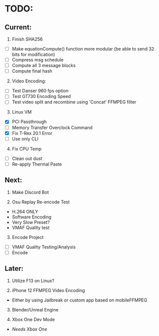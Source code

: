 # TODO:
## Current:
1. Finish SHA256
- [ ] Make equationCompute() function more modular (be able to send 32 bits for modification) 
- [ ] Compress msg schedule
- [ ] Compute all 3 message blocks
- [ ] Compute final hash

2. Video Encoding:
- [ ] Test Danser 960 fps option
- [ ] Test GT730 Encoding Speed
- [ ] Test video split and recombine using 'Concat' FFMPEG filter

3. Linux VM
- [x] PCI Passthrough 
- [ ] Memory Transfer Overclock Command
- [x] Fix T-Rex 20.1 Error
- [ ] Use only CLI 

4. Fix CPU Temp
- [ ] Clean out dust
- [ ] Re-apply Thermal Paste

## Next:	
1. Make Discord Bot

2. Osu Replay Re-encode Test
* H.264 ONLY
* Software Encoding
* Very Slow Preset?
* VMAF Quality test

3. Encode Project
- [ ] VMAF Quality Testing/Analysis
- [ ] Encode

## Later:
1. Utilize F13 on Linux?

2. iPhone 12 FFMPEG Video Encoding
* Either by using Jailbreak or custom app based on mobileFFMPEG

3. Blender/Unreal Engine

4. Xbox One Dev Mode
* _Needs Xbox One_
